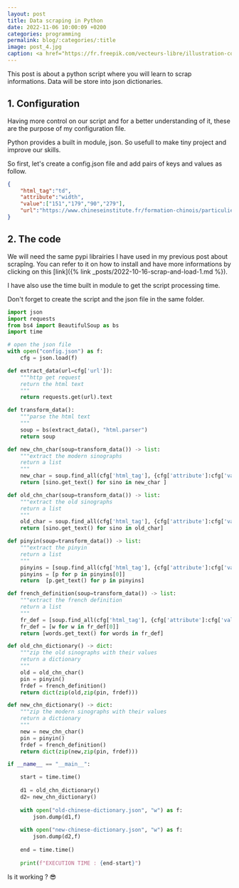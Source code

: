 ```yaml
---
layout: post
title: Data scraping in Python
date: 2022-11-06 10:00:09 +0200
categories: programming
permalink: blog/:categories/:title
image: post_4.jpg
caption: <a href="https://fr.freepik.com/vecteurs-libre/illustration-concept-abstrait-traducteur-numerique_12291007.htm#query=dictionary&position=8&from_view=search&track=sph">Image by vectorjuice</a>
---
```

This post is about a python script where you will learn to scrap informations. Data will be store into json dictionaries.

## 1. Configuration

Having more control on our script and for a better understanding of it, these are the purpose of my configuration file.

Python provides a built in module, json. So usefull to make tiny project and improve our skills.

So first, let's create a config.json file and add pairs of keys and values as follow.

```json
{
    "html_tag":"td",
    "attribute":"width",
    "value":["151","179","90","279"],
    "url":"https://www.chineseinstitute.fr/formation-chinois/particuliers/cours-de-chinois-adultes/preparation-hsk-bct/hsk-test-de-niveau-de-chinois/hsk-niveau-1/hsk-1-vocabulaire-a-connaitre/"
}
```

## 2. The code

We will need the same pypi librairies I have used in my previous post about scrapîng.
You can refer to it on how to install and have more informations by clicking on this [link]({% link _posts/2022-10-16-scrap-and-load-1.md %}).

I have also use the time built in module to get the script processing time.

Don't forget to create the script and the json file in the same folder.

```python
import json
import requests
from bs4 import BeautifulSoup as bs
import time

# open the json file
with open("config.json") as f:
    cfg = json.load(f)

def extract_data(url=cfg['url']):
    """http get request
    return the html text
    """
    return requests.get(url).text

def transform_data():
    """parse the html text
    """
    soup = bs(extract_data(), "html.parser")
    return soup

def new_chn_char(soup=transform_data()) -> list:
    """extract the modern sinographs
    return a list
    """
    new_char = soup.find_all(cfg['html_tag'], {cfg['attribute']:cfg['value'][0]})
    return [sino.get_text() for sino in new_char ]

def old_chn_char(soup=transform_data()) -> list:
    """extract the old sinographs
    return a list
    """
    old_char = soup.find_all(cfg['html_tag'], {cfg['attribute']:cfg['value'][1]})
    return [sino.get_text() for sino in old_char]

def pinyin(soup=transform_data()) -> list:
    """extract the pinyin
    return a list
    """
    pinyins = [soup.find_all(cfg['html_tag'], {cfg['attribute']:cfg['value'][2]})]
    pinyins = [p for p in pinyins[0]]
    return  [p.get_text() for p in pinyins]

def french_definition(soup=transform_data()) -> list:
    """extract the french definition
    return a list
    """
    fr_def = [soup.find_all(cfg['html_tag'], {cfg['attribute']:cfg['value'][3]})]
    fr_def = [w for w in fr_def[0]]
    return [words.get_text() for words in fr_def]

def old_chn_dictionary() -> dict:
    """zip the old sinographs with their values
    return a dictionary
    """
    old = old_chn_char()
    pin = pinyin()
    frdef = french_definition()
    return dict(zip(old,zip(pin, frdef)))

def new_chn_dictionary() -> dict:
    """zip the modern sinographs with their values
    return a dictionary
    """
    new = new_chn_char()
    pin = pinyin()
    frdef = french_definition()
    return dict(zip(new,zip(pin, frdef)))

if __name__ == "__main__":

    start = time.time()
    
    d1 = old_chn_dictionary()
    d2= new_chn_dictionary()
    
    with open("old-chinese-dictionary.json", "w") as f:
        json.dump(d1,f)
    
    with open("new-chinese-dictionary.json", "w") as f:
        json.dump(d2,f)
    
    end = time.time()
    
    print(f"EXECUTION TIME : {end-start}")
```

Is it working ? 😎
